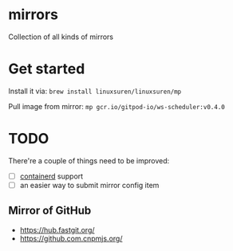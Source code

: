 # mirrors
Collection of all kinds of mirrors

# Get started
Install it via: `brew install linuxsuren/linuxsuren/mp`

Pull image from mirror: `mp gcr.io/gitpod-io/ws-scheduler:v0.4.0`

# TODO
There're a couple of things need to be improved:

* [ ] [containerd](https://containerd.io/) support
* [ ] an easier way to submit mirror config item

## Mirror of GitHub
* https://hub.fastgit.org/
* https://github.com.cnpmjs.org/
